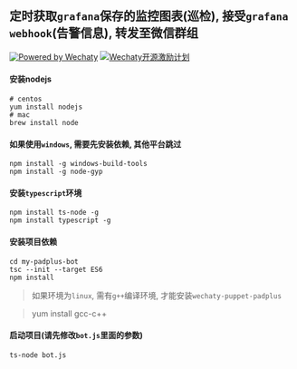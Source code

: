 ## 定时获取`grafana`保存的监控图表(巡检), 接受`grafana webhook`(告警信息), 转发至微信群组

[![Powered by Wechaty](https://img.shields.io/badge/Powered%20By-Wechaty-green.svg)](https://github.com/chatie/wechaty)
[![Wechaty开源激励计划](https://img.shields.io/badge/Wechaty-开源激励计划-green.svg)](https://github.com/juzibot/Welcome/wiki/Everything-about-Wechaty)


#### 安装nodejs

    # centos
    yum install nodejs
    # mac
    brew install node

#### 如果使用`windows`, 需要先安装依赖, 其他平台跳过

    npm install -g windows-build-tools
    npm install -g node-gyp

#### 安装`typescript`环境

    npm install ts-node -g
    npm install typescript -g

#### 安装项目依赖

    cd my-padplus-bot
    tsc --init --target ES6
    npm install

> 如果环境为`linux`, 需有`g++`编译环境, 才能安装`wechaty-puppet-padplus`

> yum install gcc-c++

#### 启动项目(请先修改`bot.js`里面的参数)

    ts-node bot.js


